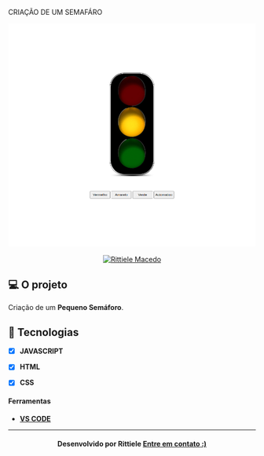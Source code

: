 CRIAÇÃO DE UM SEMAFÁRO
<p align="center">
   <img src="https://github.com/rittiele/semafaro/blob/master/github/Captura.png" alt="semáforo" />
</p>

<!-- Badges -->
<p align="center">
   <a href="https://www.linkedin.com/in/rittielemacedo/">
      <img alt="Rittiele Macedo" src="https://img.shields.io/badge/-Rittiele Macedo-blue?style=flat&logo=Linkedin&logoColor=bluee" />
   </a>
</p>

<!--Sobre o projeto-->
## 💻 O projeto

Criação de um  **Pequeno Semáforo**. 


<!--layout-->
## 🚀  Tecnologias
- [x]  **JAVASCRIPT**
- [x] **HTML**
- [x] **CSS**


#### Ferramentas
- [**VS CODE**]()

---

<h4 align=center>Desenvolvido por Rittiele <a href="https://www.linkedin.com/in/rittielemacedo/"> <strong>Entre em contato</strong> :)</a></a></h4>
